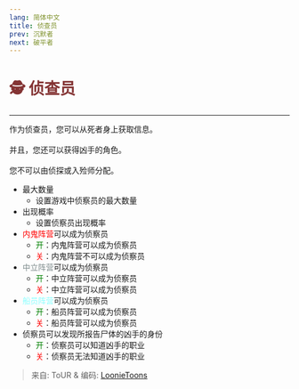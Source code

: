 ```yaml
---
lang: 简体中文
title: 侦查员
prev: 沉默者
next: 破平者
---
```


# <font color="#843434">🕵️ <b>侦查员</b></font> <Badge text="Helpful" type="tip" vertical="middle"/>

***

作为侦查员，您可以从死者身上获取信息。<br><br>
并且，您还可以获得凶手的角色。<br><br>
您不可以由侦探或入殓师分配。

- 最大数量
  - 设置游戏中侦察员的最大数量
- 出现概率
  - 设置侦察员出现概率
- <font color=red>内鬼阵营</font>可以成为侦察员
  - <font color=green>开</font>：内鬼阵营可以成为侦察员
  - <font color=red>关</font>：内鬼阵营不可以成为侦察员
- <font color=#7f8c8d>中立阵营</font>可以成为侦察员
  - <font color=green>开</font>：中立阵营可以成为侦察员
  - <font color=red>关</font>：中立阵营可以成为侦察员
- <font color=#8cffff>船员阵营</font>可以成为侦察员
  - <font color=green>开</font>：船员阵营可以成为侦察员
  - <font color=red>关</font>：船员阵营可以成为侦察员
- 侦察员可以发现所报告尸体的凶手的身份
  - <font color=green>开</font>：侦察员可以知道凶手的职业
  - <font color=red>关</font>：侦察员无法知道凶手的职业

> 来自: ToUR & 编码: [LoonieToons](https://github.com/Loonie-Toons/)
